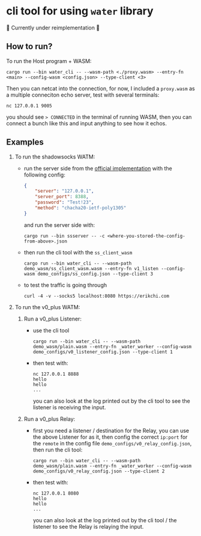 # cli tool for using `water` library

🚧 Currently under reimplementation 🚧

## How to run?
To run the Host program + WASM:
```shell
cargo run --bin water_cli -- --wasm-path <./proxy.wasm> --entry-fn <main> --config-wasm <config.json> --type-client <3>
```

Then you can netcat into the connection, for now, I included a `proxy.wasm` as a multiple conneciton echo server, test with several terminals:
```shell
nc 127.0.0.1 9005
```
you should see `> CONNECTED` in the terminal of running WASM, then you can connect a bunch like this and input anything to see how it echos.

## Examples
1. To run the shadowsocks WATM:

   -  run the server side from the [official implementation](https://github.com/shadowsocks/shadowsocks-rust) with the following config:
       ```json
       {
           "server": "127.0.0.1",
           "server_port": 8388,
           "password": "Test!23",
           "method": "chacha20-ietf-poly1305"
       }
       ```
       and run the server side with:
       ```shell
       cargo run --bin ssserver -- -c <where-you-stored-the-config-from-above>.json
       ```

   - then run the cli tool with the `ss_client_wasm`
       ```shell
       cargo run --bin water_cli -- --wasm-path demo_wasm/ss_client_wasm.wasm --entry-fn v1_listen --config-wasm demo_configs/ss_config.json --type-client 3
       ```

   - to test the traffic is going through
       ```shell
       curl -4 -v --socks5 localhost:8080 https://erikchi.com
       ```

2. To run the v0_plus WATM:

   1. Run a v0_plus Listener:
       - use the cli tool
            ```shell
            cargo run --bin water_cli -- --wasm-path demo_wasm/plain.wasm --entry-fn _water_worker --config-wasm demo_configs/v0_listener_config.json --type-client 1
            ```

       - then test with:
         ```shell
         nc 127.0.0.1 8888
         hello
         hello
         ...
         ```
         you can also look at the log printed out by the cli tool to see the listener is receiving the input.

    2. Run a v0_plus Relay:
       - first you need a listener / destination for the Relay, you can use the above Listener for as it, then config the correct `ip:port` for the `remote` in the config file `demo_configs/v0_relay_config.json`, then run the cli tool:
            ```shell
            cargo run --bin water_cli -- --wasm-path demo_wasm/plain.wasm --entry-fn _water_worker --config-wasm demo_configs/v0_relay_config.json --type-client 2
            ```

       - then test with:
         ```shell
         nc 127.0.0.1 8080
         hello
         hello
         ...
         ```
         you can also look at the log printed out by the cli tool / the listener to see the Relay is relaying the input.